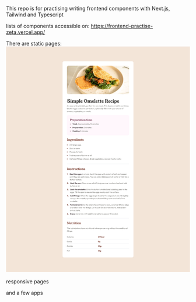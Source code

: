 This repo is for practising writing frontend components with Next.js, Tailwind and Typescript

lists of components accessible on: https://frontend-practise-zeta.vercel.app/

There are static pages:
![practise page](practise.png "Practise")

responsive pages

and a few apps